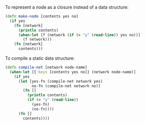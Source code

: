 
To represent a node as a closure instead of a data structure:

```Clojure
(defn make-node [contents yes no]
  (if yes
    (fn [network]
      (println contents)
      (when-let [f (network (if (= "y" (read-line)) yes no))]
        (f network)))
    (fn [network]
      contents)))
```

To compile a static data structure:

```Clojure
(defn compile-net [network node-name]
  (when-let [{:keys [contents yes no]} (network node-name)]
    (if yes
      (let [yes-fn (compile-net network yes)
            no-fn (compile-net network no)]
        (fn []
          (println contents)
          (if (= "y" (read-line))
            (yes-fn)
            (no-fn))))
      (fn []
        contents))))
```